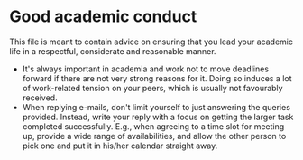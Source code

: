 # Good academic conduct

This file is meant to contain advice on ensuring that you lead your academic life in a respectful, considerate and reasonable manner.

* It's always important in academia and work not to move deadlines forward if there are not very strong reasons for it. Doing so induces a lot of work-related tension on your peers, which is usually not favourably received.
* When replying e-mails, don't limit yourself to just answering the queries provided. Instead, write your reply with a focus on getting the larger task completed successfully. E.g., when agreeing to a time slot for meeting up, provide a wide range of availabilities, and allow the other person to pick one and put it in his/her calendar straight away.

